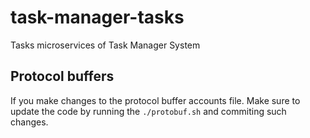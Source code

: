 # task-manager-tasks

Tasks microservices of Task Manager System

## Protocol buffers

If you make changes to the protocol buffer accounts file. Make sure to update the code by running the `./protobuf.sh` and commiting such changes.